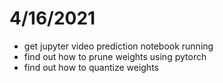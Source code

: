 # 4/16/2021
- get jupyter video prediction notebook running
- find out how to prune weights using pytorch
- find out how to quantize weights
